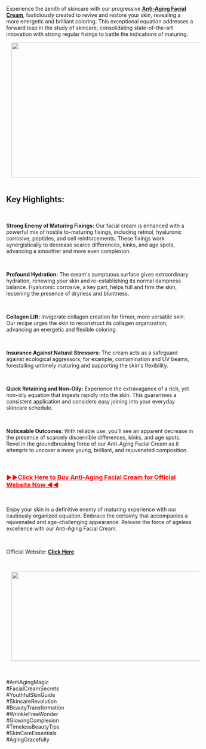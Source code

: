 <p>Experience the zenith of skincare with our progressive <b><a href="https://mynutrawar.com/anti-aging-facial-cream/">Anti-Aging Facial Cream</a></b>, fastidiously created to revive and restore your skin, revealing a more energetic and brilliant coloring. This exceptional equation addresses a forward leap in the study of skincare, consolidating state-of-the-art innovation with strong regular fixings to battle the indications of maturing.</p><div class="separator" style="clear: both; text-align: center;"><a href="https://mynutrawar.com/k5k4" style="margin-left: 1em; margin-right: 1em;"><img border="0" data-original-height="1080" data-original-width="1920" height="360" src="https://blogger.googleusercontent.com/img/b/R29vZ2xl/AVvXsEhv2HKp9bGkiUng5o8kQcKpkXqUKE90gMIR03laje9iGEMEqZQuizJGRyt56iFuh-Y041Tg-v-316kTHNzmEaH4u7AfWhiHCA3SGC101K14Qdre8nrIRjGEXwFj2JEqDIcfYIemlAJitCjB8pi0hc4nDEz6QJZR84u0RypBuRrWw6fUq5Q613FXUUlRwhs/w640-h360/mynurtrawar.com%20(1).jpg" width="640" /></a></div><div class="separator" style="clear: both; text-align: center;"><br /></div><h2 style="text-align: left;"><b>Key Highlights:</b></h2><p><br /></p><p><b>Strong Enemy of Maturing Fixings:</b> Our facial cream is enhanced with a powerful mix of hostile to-maturing fixings, including retinol, hyaluronic corrosive, peptides, and cell reinforcements. These fixings work synergistically to decrease scarce differences, kinks, and age spots, advancing a smoother and more even complexion.</p><p><br /></p><p><b>Profound Hydration:</b> The cream's sumptuous surface gives extraordinary hydration, renewing your skin and re-establishing its normal dampness balance. Hyaluronic corrosive, a key part, helps full and firm the skin, lessening the presence of dryness and bluntness.</p><p><br /></p><p><b>Collagen Lift:</b> Invigorate collagen creation for firmer, more versatile skin. Our recipe urges the skin to reconstruct its collagen organization, advancing an energetic and flexible coloring.</p><p><br /></p><p><b>Insurance Against Natural Stressors:</b> The cream acts as a safeguard against ecological aggressors, for example, contamination and UV beams, forestalling untimely maturing and supporting the skin's flexibility.</p><p><br /></p><p><b>Quick Retaining and Non-Oily:</b> Experience the extravagance of a rich, yet non-oily equation that ingests rapidly into the skin. This guarantees a consistent application and considers easy joining into your everyday skincare schedule.</p><p><br /></p><p><b>Noticeable Outcomes</b>: With reliable use, you'll see an apparent decrease in the presence of scarcely discernible differences, kinks, and age spots. Revel in the groundbreaking force of our Anti-Aging Facial Cream as it attempts to uncover a more young, brilliant, and rejuvenated composition.</p><p><br /></p><h3 style="text-align: left;"><b><a href="https://mynutrawar.com/k5k4"><span style="color: red;">►►Click Here to Buy Anti-Aging Facial Cream for Official Website Now ◄◄</span></a></b></h3><p><br /></p><p>Enjoy your skin in a definitive enemy of maturing experience with our cautiously organized equation. Embrace the certainty that accompanies a rejuvenated and age-challenging appearance. Release the force of ageless excellence with our Anti-Aging Facial Cream.</p><p><br /></p><p>Official Website: <b><a href="https://mynutrawar.com/k5k4">Click Here</a></b></p><p><br /></p><div class="separator" style="clear: both; text-align: center;"><a href="https://mynutrawar.com/k5k4" style="margin-left: 1em; margin-right: 1em;"><img border="0" data-original-height="238" data-original-width="640" height="238" src="https://blogger.googleusercontent.com/img/b/R29vZ2xl/AVvXsEjOvI4Cchi5llxnWkB82xo9eVDLp_NSAy5hznjYUi3DfrDKjQyIVkvUjeT7ndmGVmM6CYv6RMqH-5mM_IoWdAFgZdd2PlZo87qcpppZ8JDeiJFp5a15FW6n35CHHCYKHpD1Q8-WQzDsQUSXRZa4APJvXS53aNFUx-3ouLQlKTX931t_w3KZdlwTnwq4sMk/w640-h238/WMTv_jsFT.jpg" width="640" /></a></div><div class="separator" style="clear: both; text-align: center;"><br /></div><div class="separator" style="clear: both; text-align: center;"><br /></div><p></p><div class="separator" style="clear: both;">#AntiAgingMagic</div><div class="separator" style="clear: both;"><div class="separator" style="clear: both;">#FacialCreamSecrets</div><div class="separator" style="clear: both;">#YouthfulSkinGuide</div><div class="separator" style="clear: both;">#SkincareRevolution</div><div class="separator" style="clear: both;">#BeautyTransformation</div><div class="separator" style="clear: both;">#WrinkleFreeWonder</div><div class="separator" style="clear: both;">#GlowingComplexion</div><div class="separator" style="clear: both;">#TimelessBeautyTips</div><div class="separator" style="clear: both;">#SkinCareEssentials</div><div class="separator" style="clear: both;">#AgingGracefully</div><div class="separator" style="clear: both;"><br /></div><div class="separator" style="clear: both;"><br /></div><div class="separator" style="clear: both;"><br /></div></div>
